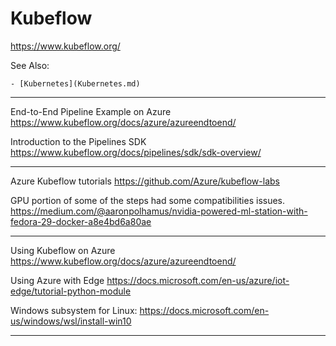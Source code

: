 # Kubeflow

https://www.kubeflow.org/

See Also:

    - [Kubernetes](Kubernetes.md)

---

End-to-End Pipeline Example on Azure
https://www.kubeflow.org/docs/azure/azureendtoend/

Introduction to the Pipelines SDK
https://www.kubeflow.org/docs/pipelines/sdk/sdk-overview/

---

Azure Kubeflow tutorials
https://github.com/Azure/kubeflow-labs

GPU portion of some of the steps had some compatibilities issues.
https://medium.com/@aaronpolhamus/nvidia-powered-ml-station-with-fedora-29-docker-a8e4bd6a80ae

---

Using Kubeflow on Azure
https://www.kubeflow.org/docs/azure/azureendtoend/

Using Azure with Edge
https://docs.microsoft.com/en-us/azure/iot-edge/tutorial-python-module

Windows subsystem for Linux:
https://docs.microsoft.com/en-us/windows/wsl/install-win10

---
